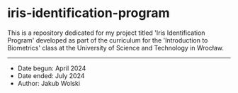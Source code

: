 # iris-identification-program
This is a repository dedicated for my project titled 'Iris Identification Program' developed as part of the curriculum for the 'Introduction to Biometrics' class at the University of Science and Technology in Wrocław.

---
- Date begun: April 2024
- Date ended: July 2024
- Author: Jakub Wolski
